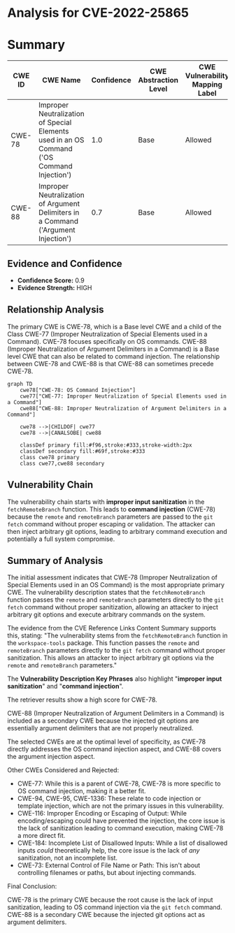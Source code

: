 # Analysis for CVE-2022-25865

# Summary
| CWE ID | CWE Name | Confidence | CWE Abstraction Level | CWE Vulnerability Mapping Label | CWE-Vulnerability Mapping Notes |
|---|---|---|---|---|---|
| CWE-78 | Improper Neutralization of Special Elements used in an OS Command ('OS Command Injection') | 1.0 | Base | Allowed | Primary CWE |
| CWE-88 | Improper Neutralization of Argument Delimiters in a Command ('Argument Injection') | 0.7 | Base | Allowed | Secondary CWE |

## Evidence and Confidence

*   **Confidence Score:** 0.9
*   **Evidence Strength:** HIGH

## Relationship Analysis
The primary CWE is CWE-78, which is a Base level CWE and a child of the Class CWE-77 (Improper Neutralization of Special Elements used in a Command). CWE-78 focuses specifically on OS commands. CWE-88 (Improper Neutralization of Argument Delimiters in a Command) is a Base level CWE that can also be related to command injection. The relationship between CWE-78 and CWE-88 is that CWE-88 can sometimes precede CWE-78.

```mermaid
graph TD
    cwe78["CWE-78: OS Command Injection"]
    cwe77["CWE-77: Improper Neutralization of Special Elements used in a Command"]
    cwe88["CWE-88: Improper Neutralization of Argument Delimiters in a Command"]
    
    cwe78 -->|CHILDOF| cwe77
    cwe78 -->|CANALSOBE| cwe88
    
    classDef primary fill:#f96,stroke:#333,stroke-width:2px
    classDef secondary fill:#69f,stroke:#333
    class cwe78 primary
    class cwe77,cwe88 secondary
```

## Vulnerability Chain
The vulnerability chain starts with **improper input sanitization** in the `fetchRemoteBranch` function. This leads to **command injection** (CWE-78) because the `remote` and `remoteBranch` parameters are passed to the `git fetch` command without proper escaping or validation. The attacker can then inject arbitrary git options, leading to arbitrary command execution and potentially a full system compromise.

## Summary of Analysis
The initial assessment indicates that CWE-78 (Improper Neutralization of Special Elements used in an OS Command) is the most appropriate primary CWE. The vulnerability description states that the `fetchRemoteBranch` function passes the `remote` and `remoteBranch` parameters directly to the `git fetch` command without proper sanitization, allowing an attacker to inject arbitrary git options and execute arbitrary commands on the system.

The evidence from the CVE Reference Links Content Summary supports this, stating:
"The vulnerability stems from the `fetchRemoteBranch` function in the `workspace-tools` package. This function passes the `remote` and `remoteBranch` parameters directly to the `git fetch` command without proper sanitization. This allows an attacker to inject arbitrary git options via the `remote` and `remoteBranch` parameters."

The **Vulnerability Description Key Phrases** also highlight "**improper input sanitization**" and "**command injection**".

The retriever results show a high score for CWE-78.

CWE-88 (Improper Neutralization of Argument Delimiters in a Command) is included as a secondary CWE because the injected git options are essentially argument delimiters that are not properly neutralized.

The selected CWEs are at the optimal level of specificity, as CWE-78 directly addresses the OS command injection aspect, and CWE-88 covers the argument injection aspect.

Other CWEs Considered and Rejected:

*   CWE-77: While this is a parent of CWE-78, CWE-78 is more specific to OS command injection, making it a better fit.
*   CWE-94, CWE-95, CWE-1336: These relate to code injection or template injection, which are not the primary issues in this vulnerability.
*   CWE-116: Improper Encoding or Escaping of Output: While encoding/escaping could have prevented the injection, the core issue is the lack of sanitization leading to command execution, making CWE-78 a more direct fit.
*   CWE-184: Incomplete List of Disallowed Inputs: While a list of disallowed inputs *could* theoretically help, the core issue is the lack of *any* sanitization, not an incomplete list.
*   CWE-73: External Control of File Name or Path: This isn't about controlling filenames or paths, but about injecting commands.

Final Conclusion:

CWE-78 is the primary CWE because the root cause is the lack of input sanitization, leading to OS command injection via the `git fetch` command. CWE-88 is a secondary CWE because the injected git options act as argument delimiters.